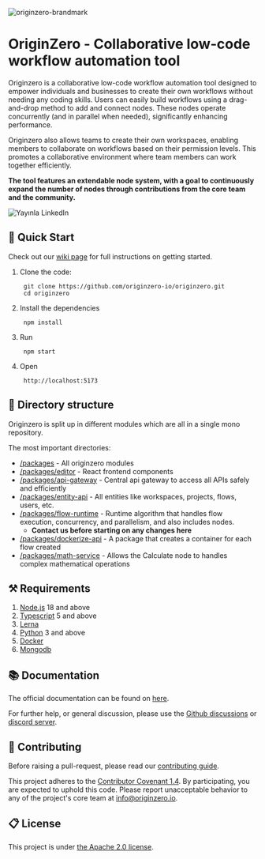 ![originzero-brandmark](https://github.com/user-attachments/assets/6e648bc9-9179-4b3c-937e-5b8ea1ebb10c)

# OriginZero - Collaborative low-code workflow automation tool

Originzero is a collaborative low-code workflow automation tool designed to empower individuals and businesses to create their own workflows without needing any coding skills. Users can easily build workflows using a drag-and-drop method to add and connect nodes. These nodes operate concurrently (and in parallel when needed), significantly enhancing performance. 

Originzero also allows teams to create their own workspaces, enabling members to collaborate on workflows based on their permission levels. This promotes a collaborative environment where team members can work together efficiently. 

**The tool features an extendable node system, with a goal to continuously expand the number of nodes through contributions from the core team and the community.**

![Yayınla LinkedIn](https://github.com/user-attachments/assets/3225e639-b219-4e80-b48b-9e14e4a4ad7e)

## 🏁 Quick Start

Check out our [wiki page](https://github.com/originzero-io/originzero/wiki/Getting-Started) for full instructions on getting started.

1. Clone the code:
   
        git clone https://github.com/originzero-io/originzero.git
        cd originzero

2. Install the dependencies

        npm install

3. Run
   
        npm start
5. Open
   
        http://localhost:5173


## 📂 Directory structure

Originzero is split up in different modules which are all in a single mono repository.

The most important directories:

- [/packages](/packages) - All originzero modules
- [/packages/editor](/packages/editor) - React frontend components
- [/packages/api-gateway](/packages/api-gateway) - Central api gateway to access all APIs safely and efficiently
- [/packages/entity-api](/packages/entity-api) - All entities like workspaces, projects, flows, users, etc.
- [/packages/flow-runtime](/packages/flow-runtime) - Runtime algorithm that handles flow execution, concurrency, and parallelism, and also includes nodes.
  - **Contact us before starting on any changes here**
- [/packages/dockerize-api](/packages/dockerize-api) - A package that creates a container for each flow created
- [/packages/math-service](/packages/math-service) - Allows the Calculate node to handles complex mathematical operations

## ⚒️ Requirements
1. [Node.js](https://nodejs.org/en/download/package-manager) 18 and above
2. [Typescript](https://www.typescriptlang.org/download/) 5 and above
3. [Lerna](https://lerna.js.org/docs/getting-started)
4. [Python](https://www.python.org/downloads/) 3 and above
5. [Docker](https://www.docker.com/products/docker-desktop/)
6. [Mongodb](https://www.mongodb.com/try/download/community-kubernetes-operator)

## 📚 Documentation

The official documentation can be found on [here](https://github.com/originzero-io/originzero/wiki).

For further help, or general discussion, please use the [Github discussions](https://github.com/orgs/originzero-io/discussions) or [discord server](https://discord.gg/VyQD9QAq).

## 💫 Contributing
Before raising a pull-request, please read our
[contributing guide](/CONTRIBUTING.md).

This project adheres to the [Contributor Covenant 1.4](http://contributor-covenant.org/version/1/4/).
 By participating, you are expected to uphold this code. Please report unacceptable
 behavior to any of the project's core team at info@originzero.io.

## 📋 License

This project is under [the Apache 2.0 license](LICENSE).
